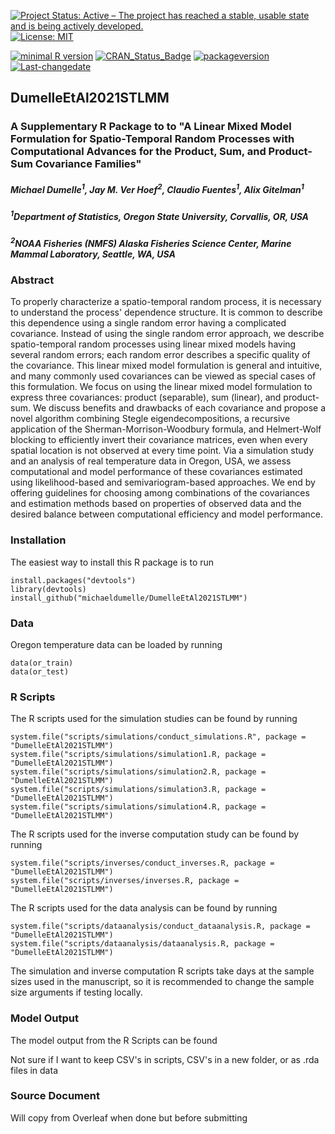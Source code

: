 [![Project Status: Active – The project has reached a stable, usable state and is being actively developed.](http://www.repostatus.org/badges/latest/active.svg)](http://www.repostatus.org/#active)
[![License: MIT](https://img.shields.io/badge/License-MIT-yellow.svg)](https://opensource.org/licenses/MIT)

[![minimal R version](https://img.shields.io/badge/R%3E%3D-2.1.0-6666ff.svg)](https://cran.r-project.org/) [![CRAN\_Status\_Badge](http://www.r-pkg.org/badges/version/kotzeb0912)](https://cran.r-project.org/) [![packageversion](https://img.shields.io/badge/Package%20version-0.0.0.9000-orange.svg?style=flat-square)](https://github.com/michaeldumelle/DumelleEtAl2021STLMM)
[![Last-changedate](https://img.shields.io/badge/last%20change-2021--01--27-blue.svg)](https://github.com/michaeldumelle/DumelleEtAl2021STLMM)

## DumelleEtAl2021STLMM

### A Supplementary R Package to to "A Linear Mixed Model Formulation for Spatio-Temporal Random Processes with Computational Advances for the Product, Sum, and Product-Sum Covariance Families"

##### Michael Dumelle<sup>1</sup>, Jay M. Ver Hoef<sup>2</sup>, Claudio Fuentes<sup>1</sup>, Alix Gitelman<sup>1</sup>

##### <sup>1</sup>Department of Statistics, Oregon State University, Corvallis, OR, USA
##### <sup>2</sup>NOAA Fisheries (NMFS) Alaska Fisheries Science Center, Marine Mammal Laboratory, Seattle, WA, USA

### Abstract
To properly characterize a spatio-temporal random process, it is necessary to understand the process' dependence structure. It is common to describe this dependence using a single random error having a complicated covariance. Instead of using the single random error approach, we describe spatio-temporal random processes using linear mixed models having several random errors; each random error describes a specific quality of the covariance. This linear mixed model formulation is general and intuitive, and many commonly used covariances can be viewed as special cases of this formulation. We focus on using the linear mixed model formulation to express three covariances: product (separable), sum (linear), and product-sum. We discuss benefits and drawbacks of each covariance and propose a novel algorithm combining Stegle eigendecompositions, a recursive application of the Sherman-Morrison-Woodbury formula, and Helmert-Wolf blocking to efficiently invert their covariance matrices, even when every spatial location is not observed at every time point. Via a simulation study and an analysis of real temperature data in Oregon, USA, we assess computational and model performance of these covariances estimated using likelihood-based and semivariogram-based approaches. We end by offering guidelines for choosing among combinations of the covariances and estimation methods based on properties of observed data and the desired balance between computational efficiency and model performance. 

### Installation

The easiest way to install this R package is to run
```
install.packages("devtools")
library(devtools)
install_github("michaeldumelle/DumelleEtAl2021STLMM")
```

### Data

Oregon temperature data can be loaded by running 
```
data(or_train)
data(or_test)
```

### R Scripts

The R scripts used for the simulation studies can be found by running
```
system.file("scripts/simulations/conduct_simulations.R", package = "DumelleEtAl2021STLMM")
system.file("scripts/simulations/simulation1.R, package = "DumelleEtAl2021STLMM")
system.file("scripts/simulations/simulation2.R, package = "DumelleEtAl2021STLMM")
system.file("scripts/simulations/simulation3.R, package = "DumelleEtAl2021STLMM")
system.file("scripts/simulations/simulation4.R, package = "DumelleEtAl2021STLMM")
```
The R scripts used for the inverse computation study can be found by running
```
system.file("scripts/inverses/conduct_inverses.R, package = "DumelleEtAl2021STLMM")
system.file("scripts/inverses/inverses.R, package = "DumelleEtAl2021STLMM")
```

The R scripts used for the data analysis can be found by running
```
system.file("scripts/dataanalysis/conduct_dataanalysis.R, package = "DumelleEtAl2021STLMM")
system.file("scripts/dataanalysis/dataanalysis.R, package = "DumelleEtAl2021STLMM")
```

The simulation and inverse computation R scripts take days at the sample sizes used in the manuscript, so it is recommended to change the sample size arguments if testing locally.

### Model Output

The model output from the R Scripts can be found 

Not sure if I want to keep CSV's in scripts, CSV's in a new folder, or as .rda files in data

### Source Document

Will copy from Overleaf when done but before submitting
